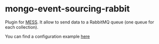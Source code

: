 # mongo-event-sourcing-rabbit
Plugin for [MESS](https://github.com/zeppaman/mongo-event-sourcing). It allow to send data to a RabbitMQ queue (one queue for each collection).

You can find a configuration example [here](https://github.com/zeppaman/mongo-event-sourcing/tree/main/samples/node)
